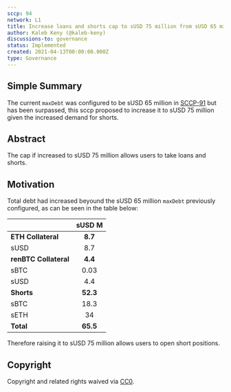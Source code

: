 ```yaml
---
sccp: 94
network: L1
title: Increase loans and shorts cap to sUSD 75 million from sUSD 65 million
author: Kaleb Keny (@kaleb-keny)
discussions-to: governance
status: Implemented
created: 2021-04-13T00:00:00.000Z
type: Governance
---
```


<!--You can leave these HTML comments in your merged SCCP and delete the visible duplicate text guides, they will not appear and may be helpful to refer to if you edit it again. This is the suggested template for new SCCPs. Note that an SCCP number will be assigned by an editor. When opening a pull request to submit your SCCP, please use an abbreviated title in the filename, `sccp-draft_title_abbrev.md`. The title should be 44 characters or less.-->

## Simple Summary

<!--"If you can't explain it simply, you don't understand it well enough." Provide a simplified and layman-accessible explanation of the SCCP.-->

The current `maxDebt` was configured to be sUSD 65 million in [SCCP-91](https://sips.synthetix.io/SCCP/sccp-91) but has been surpassed, this sccp proposed to increase it to sUSD 75 million given the increased demand for shorts.

## Abstract

<!--A short (~200 word) description of the variable change proposed.-->

The cap if increased to sUSD 75 million allows users to take loans and shorts.

## Motivation

<!--The motivation is critical for SCCPs that want to update variables within Synthetix. It should clearly explain why the existing variable is not incentive aligned. SCCP submissions without sufficient motivation may be rejected outright.-->

Total debt had increased beyound the sUSD 65 million `maxDebt` previously configured, as can be seen in the table below:

|                       | **sUSD M** |
| --------------------- | :--------: |
| **ETH Collateral**    |  **8.7**   |
| sUSD                  |    8.7     |
| **renBTC Collateral** |  **4.4**   |
| sBTC                  |    0.03    |
| sUSD                  |    4.4     |
| **Shorts**            |  **52.3**  |
| sBTC                  |    18.3    |
| sETH                  |     34     |
| **Total**             |  **65.5**  |

Therefore raising it to sUSD 75 million allows users to open short positions.

## Copyright

Copyright and related rights waived via [CC0](https://creativecommons.org/publicdomain/zero/1.0/).
